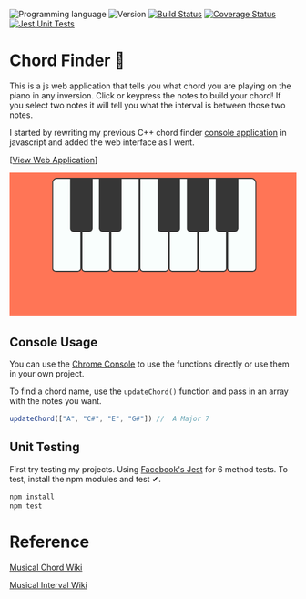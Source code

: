 <!-- using shields.io for status buttons -->
![Programming language](https://img.shields.io/badge/Language-Javascript-blue.svg)
![Version](https://img.shields.io/badge/Version-0.7.0-brightgreen.svg)
[![Build Status](https://travis-ci.com/ManuelVargas1251/Chord-Finder.svg?branch=development)](https://travis-ci.com/ManuelVargas1251/Chord-Finder)
[![Coverage Status](https://coveralls.io/repos/github/ManuelVargas1251/Chord-Finder/badge.svg?branch=master)](https://coveralls.io/github/ManuelVargas1251/Chord-Finder?branch=master)
[![Jest Unit Tests](https://facebook.github.io/jest/img/jest-badge.svg)](https://github.com/facebook/jest)

# Chord Finder 🎹

This is a js web application that tells you what chord you are playing on the piano in any inversion. Click or keypress the notes to build your chord! If you select two notes it will tell you what the interval is between those two notes. 

I started by rewriting my previous C++ chord finder [console application](https://github.com/ManuelVargas1251/ChordFinder) in javascript and added the web interface as I went.

[[View Web Application](https://mnl.space/Chord-Finder/)]

![](src/demo.gif)

## Console Usage
You can use the [Chrome Console](https://developers.google.com/web/tools/chrome-devtools/console/) to use the functions directly or use them in your own project.

To find a chord name, use the `updateChord()` function and pass in an array with the notes you want. 

```javascript
updateChord(["A", "C#", "E", "G#"])	//  A Major 7
```

## Unit Testing
First try testing my projects. Using [Facebook's Jest](https://facebook.github.io/jest/) for 6 method tests. To test, install the npm modules and test ✔.

```npm
npm install
npm test
```

# Reference

[Musical Chord Wiki](https://en.wikipedia.org/wiki/Chord_(music))

[Musical Interval Wiki](https://en.wikipedia.org/wiki/Interval_(music))

